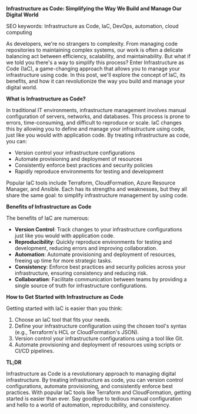 **Infrastructure as Code: Simplifying the Way We Build and Manage Our Digital World**

SEO keywords: Infrastructure as Code, IaC, DevOps, automation, cloud computing

As developers, we're no strangers to complexity. From managing code repositories to maintaining complex systems, our work is often a delicate balancing act between efficiency, scalability, and maintainability. But what if we told you there's a way to simplify this process? Enter Infrastructure as Code (IaC), a game-changing approach that allows you to manage your infrastructure using code. In this post, we'll explore the concept of IaC, its benefits, and how it can revolutionize the way you build and manage your digital world.

**What is Infrastructure as Code?**

In traditional IT environments, infrastructure management involves manual configuration of servers, networks, and databases. This process is prone to errors, time-consuming, and difficult to reproduce or scale. IaC changes this by allowing you to define and manage your infrastructure using code, just like you would with application code. By treating infrastructure as code, you can:

* Version control your infrastructure configurations
* Automate provisioning and deployment of resources
* Consistently enforce best practices and security policies
* Rapidly reproduce environments for testing and development

Popular IaC tools include Terraform, CloudFormation, Azure Resource Manager, and Ansible. Each has its strengths and weaknesses, but they all share the same goal: to simplify infrastructure management by using code.

**Benefits of Infrastructure as Code**

The benefits of IaC are numerous:

* **Version Control**: Track changes to your infrastructure configurations just like you would with application code.
* **Reproducibility**: Quickly reproduce environments for testing and development, reducing errors and improving collaboration.
* **Automation**: Automate provisioning and deployment of resources, freeing up time for more strategic tasks.
* **Consistency**: Enforce best practices and security policies across your infrastructure, ensuring consistency and reducing risk.
* **Collaboration**: Facilitate communication between teams by providing a single source of truth for infrastructure configurations.

**How to Get Started with Infrastructure as Code**

Getting started with IaC is easier than you think:

1. Choose an IaC tool that fits your needs.
2. Define your infrastructure configuration using the chosen tool's syntax (e.g., Terraform's HCL or CloudFormation's JSON).
3. Version control your infrastructure configurations using a tool like Git.
4. Automate provisioning and deployment of resources using scripts or CI/CD pipelines.

**TL;DR**

Infrastructure as Code is a revolutionary approach to managing digital infrastructure. By treating infrastructure as code, you can version control configurations, automate provisioning, and consistently enforce best practices. With popular IaC tools like Terraform and CloudFormation, getting started is easier than ever. Say goodbye to tedious manual configuration and hello to a world of automation, reproducibility, and consistency.